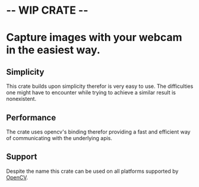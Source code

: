 # -- WIP CRATE --
# Capture images with your webcam in the easiest way.
## Simplicity
This crate builds upon simplicity therefor is very easy to use. The difficulties one might have to encounter while trying to achieve a similar result is nonexistent.
## Performance
The crate uses opencv's binding therefor providing a fast and efficient way of communicating with the underlying apis.
## Support
Despite the name this crate can be used on all platforms supported by [OpenCV](https://crates.io/crates/opencv).
